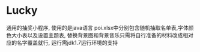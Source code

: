 # Lucky
通用的抽奖小程序,
使用的是java语言
poi.xlsx中分别包含随机抽取名单表,字体颜色大小表以及设置主题表,
替换背景图和背景音乐只需将自行准备的材料改成相对应的名字覆盖就行,
运行需jdk1.7运行环境的支持
